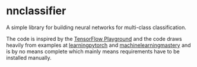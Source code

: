# nnclassifier
A simple library for building neural networks for multi-class classification. 

The code is inspired by the [TensorFlow Playground](https://playground.tensorflow.org/) and the code draws heavily from examples at [learningpytorch](https://www.learnpytorch.io/02_pytorch_classification/) and [machinelearningmastery](https://machinelearningmastery.com/building-a-multiclass-classification-model-in-pytorch/) and is by no means complete which mainly means requirements have to be installed manually.
